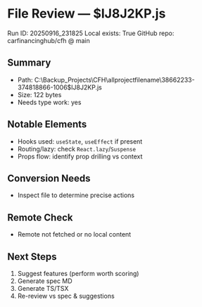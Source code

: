 # File Review — $IJ8J2KP.js
Run ID: 20250916_231825
Local exists: True
GitHub repo: carfinancinghub/cfh @ main

## Summary
- Path: C:\Backup_Projects\CFH\allprojectfilename\38662233-374818866-1006\$IJ8J2KP.js
- Size: 122 bytes
- Needs type work: yes

## Notable Elements
- Hooks used: `useState`, `useEffect` if present
- Routing/lazy: check `React.lazy`/`Suspense`
- Props flow: identify prop drilling vs context

## Conversion Needs
- Inspect file to determine precise actions

## Remote Check
- Remote not fetched or no local content

## Next Steps
1) Suggest features (perform worth scoring)
2) Generate spec MD
3) Generate TS/TSX
4) Re-review vs spec & suggestions